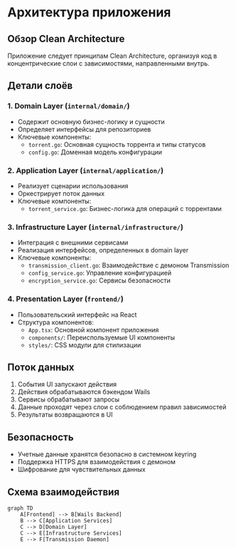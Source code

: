 # Архитектура приложения

## Обзор Clean Architecture
Приложение следует принципам Clean Architecture, организуя код в концентрические слои с зависимостями, направленными внутрь.

## Детали слоёв

### 1. Domain Layer (`internal/domain/`)
- Содержит основную бизнес-логику и сущности
- Определяет интерфейсы для репозиториев
- Ключевые компоненты:
  - `torrent.go`: Основная сущность торрента и типы статусов
  - `config.go`: Доменная модель конфигурации

### 2. Application Layer (`internal/application/`)
- Реализует сценарии использования
- Оркестрирует поток данных
- Ключевые компоненты:
  - `torrent_service.go`: Бизнес-логика для операций с торрентами

### 3. Infrastructure Layer (`internal/infrastructure/`)
- Интеграция с внешними сервисами
- Реализация интерфейсов, определенных в domain layer
- Ключевые компоненты:
  - `transmission_client.go`: Взаимодействие с демоном Transmission
  - `config_service.go`: Управление конфигурацией
  - `encryption_service.go`: Сервисы безопасности

### 4. Presentation Layer (`frontend/`)
- Пользовательский интерфейс на React
- Структура компонентов:
  - `App.tsx`: Основной компонент приложения
  - `components/`: Переиспользуемые UI компоненты
  - `styles/`: CSS модули для стилизации

## Поток данных
1. События UI запускают действия
2. Действия обрабатываются бэкендом Wails
3. Сервисы обрабатывают запросы
4. Данные проходят через слои с соблюдением правил зависимостей
5. Результаты возвращаются в UI

## Безопасность
- Учетные данные хранятся безопасно в системном keyring
- Поддержка HTTPS для взаимодействия с демоном
- Шифрование для чувствительных данных

## Схема взаимодействия
```mermaid
graph TD
    A[Frontend] --> B[Wails Backend]
    B --> C[Application Services]
    C --> D[Domain Layer]
    C --> E[Infrastructure Services]
    E --> F[Transmission Daemon]
```